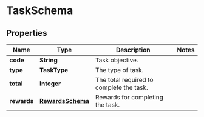 

# TaskSchema


## Properties

| Name | Type | Description | Notes |
|------------ | ------------- | ------------- | -------------|
|**code** | **String** | Task objective. |  |
|**type** | **TaskType** | The type of task. |  |
|**total** | **Integer** | The total required to complete the task. |  |
|**rewards** | [**RewardsSchema**](RewardsSchema.md) | Rewards for completing the task. |  |



